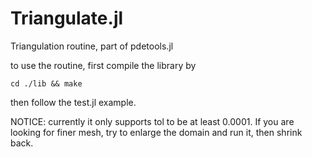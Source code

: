 Triangulate.jl
==============

Triangulation routine, part of pdetools.jl

to use the routine, first compile the library by

```
cd ./lib && make 
```

then follow the test.jl example. 


NOTICE: currently it only supports tol to be at least 0.0001. If you are looking for finer mesh, try to enlarge the domain and run it, then shrink back. 

